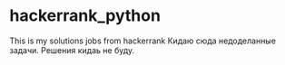 # hackerrank_python
This is my solutions jobs from hackerrank
Кидаю сюда недоделанные задачи. Решения кидаь не буду.
